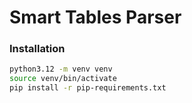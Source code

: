 # Smart Tables Parser

### Installation


```bash
python3.12 -m venv venv
source venv/bin/activate
pip install -r pip-requirements.txt
```